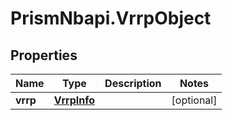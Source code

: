 # PrismNbapi.VrrpObject

## Properties
Name | Type | Description | Notes
------------ | ------------- | ------------- | -------------
**vrrp** | [**VrrpInfo**](VrrpInfo.md) |  | [optional] 


